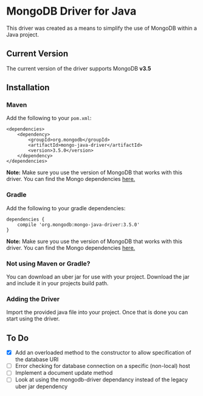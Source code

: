 # MongoDB Driver for Java

This driver was created as a means to simplify the use of MongoDB within a Java project.

## Current Version
The current version of the driver supports MongoDB **v3.5**
## Installation
### Maven
Add the following to your `pom.xml`:
```
<dependencies>
    <dependency>
        <groupId>org.mongodb</groupId>
        <artifactId>mongo-java-driver</artifactId>
        <version>3.5.0</version>
    </dependency>
</dependencies>
```
**Note:** Make sure you use the version of MongoDB that works with this driver. You can find the Mongo dependencies [here.](https://mongodb.github.io/mongo-java-driver/)
### Gradle
Add the following to your gradle dependencies:
```
dependencies {
    compile 'org.mongodb:mongo-java-driver:3.5.0'
}
```
**Note:** Make sure you use the version of MongoDB that works with this driver. You can find the Mongo dependencies [here.](https://mongodb.github.io/mongo-java-driver/)

### Not using Maven or Gradle?
You can download an uber jar for use with your project. Download the jar and include it in your projects build path.

### Adding the Driver
Import the provided java file into your project. Once that is done you can start using the driver.
  
## To Do
- [x] Add an overloaded method to the constructor to allow specification of the database URI
- [ ] Error checking for database connection on a specific (non-local) host
- [ ] Implement a document update method
- [ ] Look at using the mongodb-driver dependancy instead of the legacy uber jar dependency
